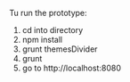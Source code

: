 Tu run the prototype:

1. cd into directory
2. npm install
3. grunt themesDivider
3. grunt
4. go to http://localhost:8080
